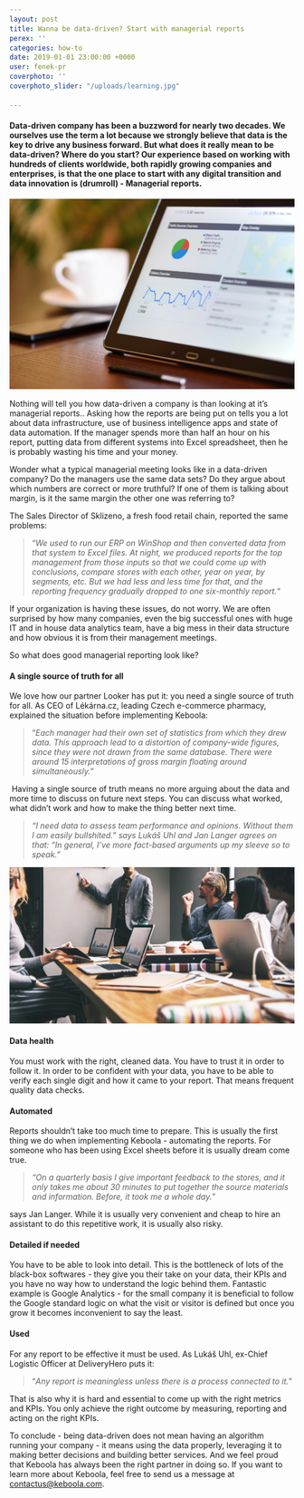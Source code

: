 ```yaml
---
layout: post
title: Wanna be data-driven? Start with managerial reports
perex: ''
categories: how-to
date: 2019-01-01 23:00:00 +0000
user: fenek-pr
coverphoto: ''
coverphoto_slider: "/uploads/learning.jpg"

---
```

#### **Data-driven company has been a buzzword for nearly two decades. We ourselves use the term a lot because we strongly believe that data is the key to drive any business forward. But what does it really mean to be data-driven? Where do you start? Our experience based on working with hundreds of clients worldwide, both rapidly growing companies and enterprises, is that the one place to start with any digital transition and data innovation is (drumroll) - Managerial reports.**

![](/uploads/PJaQBFPvvHawVg6LDvYtAdMBEB-E-b6QQhtbuXZdHP4pR2-KJY80yuOQr0lqp5nxKym3KVhfVTyy4glDE_hVDYYZaWrf9Cb0r4AaVvNFILoJ0D2JthpCvd9nS4SXM1IH4UD-kU1W.jpeg)

Nothing will tell you how data-driven a company is than looking at it’s managerial reports.. Asking how the reports are being put on tells you a lot about data infrastructure, use of business intelligence apps and state of data automation. If the manager spends more than half an hour on his report, putting data from different systems into Excel spreadsheet, then he is probably wasting his time and your money.

Wonder what a typical managerial meeting looks like in a data-driven company? Do the managers use the same data sets? Do they argue about which numbers are correct or more truthful? If one of them is talking about margin, is it the same margin the other one was referring to?

The Sales Director of Sklizeno, a fresh food retail chain, reported the same problems:

> “_We used to run our ERP on WinShop and then converted data from that system to Excel files. At night, we produced reports for the top management from those inputs so that we could come up with conclusions, compare stores with each other, year on year, by segments, etc. But we had less and less time for that, and the reporting frequency gradually dropped to one six-monthly report._“

If your organization is having these issues, do not worry. We are often surprised by how many companies, even the big successful ones with huge IT and in house data analytics team, have a big mess in their data structure and how obvious it is from their management meetings.

So what does good managerial reporting look like?

#### **A single source of truth for all**

We love how our partner Looker has put it: you need a single source of truth for all. As CEO of Lékárna.cz, leading Czech e-commerce pharmacy, explained the situation before implementing Keboola: 

> “_Each manager had their own set of statistics from which they drew data. This approach lead to a distortion of company-wide figures, since they were not drawn from the same database. There were around 15 interpretations of gross margin floating around simultaneously.”_

 Having a single source of truth means no more arguing about the data and more time to discuss on future next steps. You can discuss what worked, what didn’t work and how to make the thing better next time.

> _“I need data to assess team performance and opinions. Without them I am easily bullshited.” says Lukáš Uhl and Jan Langer agrees on that: “In general, I’ve more fact-based arguments up my sleeve so to speak.”_

![](/uploads/5axUnfCvYr-EaPvgugpG0p3-Qt8f1JbzPzAUpvw6xJ6ttxsAxkKthwEL-7TdAW2v1eDzWoI893Hj9kcwD7mRb2bxcKZmZifDbkZxaO3Ho18TcmeXII8_QHcbNZCVarStEzQzg2v8.jpeg)

#### **Data health**

You must work with the right, cleaned data. You have to trust it in order to follow it. In order to be confident with your data, you have to be able to verify each single digit and how it came to your report. That means frequent quality data checks.

#### **Automated**

Reports shouldn’t take too much time to prepare. This is usually the first thing we do when implementing Keboola - automating the reports. For someone who has been using Excel sheets before it is usually dream come true. 

> _“On a quarterly basis I give important feedback to the stores, and it only takes me about 30 minutes to put together the source materials and information. Before, it took me a whole day._”

says Jan Langer. While it is usually very convenient and cheap to hire an assistant to do this repetitive work, it is usually also risky.

#### **Detailed if needed**

You have to be able to look into detail. This is the bottleneck of lots of the black-box softwares - they give you their take on your data, their KPIs and you have no way how to understand the logic behind them. Fantastic example is Google Analytics - for the small company it is beneficial to follow the Google standard logic on what the visit or visitor is defined but once you grow it becomes inconvenient to say the least.

#### **Used**

For any report to be effective it must be used. As Lukáš Uhl, ex-Chief Logistic Officer at DeliveryHero puts it: 

> “_Any report is meaningless unless there is a process connected to it._”

 That is also why it is hard and essential to come up with the right metrics and KPIs. You only achieve the right outcome by measuring, reporting and acting on the right KPIs.

To conclude - being data-driven does not mean having an algorithm running your company - it means using the data properly, leveraging it to making better decisions and building better services. And we feel proud that Keboola has always been the right partner in doing so. If you want to learn more about Keboola, feel free to send us a message at [contactus@keboola.com](mailto:contactus@keboola.com).